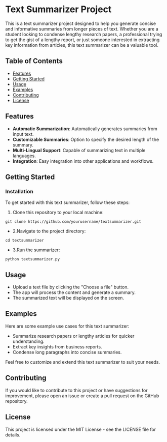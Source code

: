 # Text Summarizer Project

This is a text summarizer project designed to help you generate concise and informative summaries from longer pieces of text. Whether you are a student looking to condense lengthy research papers, a professional trying to get the gist of a lengthy report, or just someone interested in extracting key information from articles, this text summarizer can be a valuable tool.

## Table of Contents
- [Features](#features)
- [Getting Started](#getting-started)
- [Usage](#usage)
- [Examples](#examples)
- [Contributing](#contributing)
- [License](#license)

## Features

- **Automatic Summarization**: Automatically generates summaries from input text.
- **Customizable Summaries**: Option to specify the desired length of the summary.
- **Multi-Lingual Support**: Capable of summarizing text in multiple languages.
- **Integration**: Easy integration into other applications and workflows.

## Getting Started

### Installation

To get started with this text summarizer, follow these steps:

1. Clone this repository to your local machine:

``` shell
git clone https://github.com/yourusername/textsummarizer.git
```

- 2.Navigate to the project directory:
``` shell
cd textsummarizer
```

- 3.Run the summarizer:
``` shell
python textsummarizer.py
```

## Usage
- Upload a text file by clicking the "Choose a file" button.
- The app will process the content and generate a summary.
- The summarized text will be displayed on the screen.

## Examples
Here are some example use cases for this text summarizer:

- Summarize research papers or lengthy articles for quicker understanding.
- Extract key insights from business reports.
- Condense long paragraphs into concise summaries.

Feel free to customize and extend this text summarizer to suit your needs.

## Contributing
If you would like to contribute to this project or have suggestions for improvement, please open an issue or create a pull request on the GitHub repository.

## License
This project is licensed under the MIT License - see the LICENSE file for details.